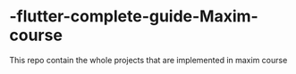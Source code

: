 # -flutter-complete-guide-Maxim-course
This repo contain the whole projects that are implemented in maxim course
